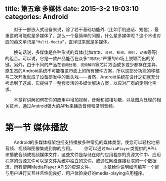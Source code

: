 title: 第五章 多媒体
date: 2015-3-2 19:03:10
categories: Android
---

　　对于一部嵌入式设备来说，除了若干基础功能外（比如手机通话、短信），最重要的可能就是多媒体了。那么一个最简单的问题，什么是多媒体呢？这个术语对应的英文单词是`“Multi-Media”`，直译过来就是多媒体。

　　换句话说，多媒体是各种形式的媒体(比如`文本`、`音频`、`视频`、`图片`、`动画`等等)的组合。可以说，它是一款产品能否在众多`“同质化”`严重的市场上脱颖而出的关键。另外，由于不同的产品在`音频处理`、`视频解码`等芯片方面或多或少都存在差异，原生态的Android系统不可能覆盖市面上的所有硬件方案，所以这部分功能的移植与二次开发就成了设备研发中的重头戏——当然，Android系统在设计之初就充分考虑到了这点，它提供了一整套灵活的多媒体解决方案，以应对厂商的定制化需求。

　　本章将讲解如何在你的应用中增加视频，音频和照相功能，以及图片处理的相关技术，通过Android强大的APIs来播放音频和录制音频。

# 第一节 媒体播放 #
　　Android的多媒体框架包括支持播放多种常见的媒体类型，使您可以轻松地把音频、视频和图像集成到你的应用。
　　你可以通过`MediaPlayer`类提供的APIs来播放音频或视频媒体文件，这些文件是存储在你的应用程序的资源文件中、应用程序的资源文件可以是文件系统中独立的文件，或通过网络连接获取的一个数据流，所有使用MediaPlayer APIS的资源文件。 
　　本章给你说明如何编写一个能与用户进行交互并且性能良好、用户体验良好的media-playing应用程序。

